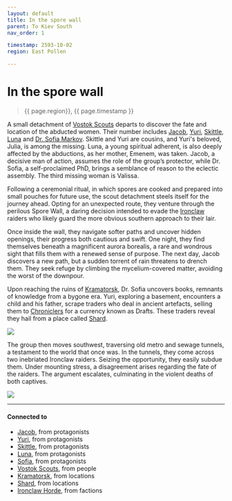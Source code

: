 ```yaml
---
layout: default
title: In the spore wall
parent: To Kiev South
nav_order: 1

timestamp: 2593-10-02
region: East Pollen

---
```


# In the spore wall

> {{ page.region}}, {{ page.timestamp }}

A small detachment of [Vostok Scouts](../../people/001_VostokScouts.md) departs to discover the fate and location of the abducted women. Their number includes [Jacob](../../protagonists/jacob.md), [Yuri](../../protagonists/yuri.md), [Skittle](../../protagonists/skittle.md), [Luna](../../protagonists/luna.md) and [Dr. Sofia Markov](../../protagonists/sofia.md). Skittle and Yuri are cousins, and Yuri's beloved, Julia, is among the missing. Luna, a young spiritual adherent, is also deeply affected by the abductions, as her mother, Emenem, was taken. Jacob, a decisive man of action, assumes the role of the group’s protector, while Dr. Sofia, a self-proclaimed PhD, brings a semblance of reason to the eclectic assembly. The third missing woman is Valissa.

Following a ceremonial ritual, in which spores are cooked and prepared into small pouches for future use, the scout detachment steels itself for the journey ahead. Opting for an unexpected route, they venture through the perilous Spore Wall, a daring decision intended to evade the [Ironclaw](../../factions/Ironclaw.md) raiders who likely guard the more obvious southern approach to their lair.

Once inside the wall, they navigate softer paths and uncover hidden openings, their progress both cautious and swift. One night, they find themselves beneath a magnificent aurora borealis, a rare and wondrous sight that fills them with a renewed sense of purpose. The next day, Jacob discovers a new path, but a sudden torrent of rain threatens to drench them. They seek refuge by climbing the mycelium-covered matter, avoiding the worst of the downpour.

Upon reaching the ruins of [Kramatorsk](../../locations/Kramatorsk.md), Dr. Sofia uncovers books, remnants of knowledge from a bygone era. Yuri, exploring a basement, encounters a child and his father, scrape traders who deal in ancient artefacts, selling them to [Chroniclers](https://degenesis.com/world/cults/chroniclers) for a currency known as Drafts. These traders reveal they hail from a place called [Shard](../../locations/Shard.md).

![](https://i.imgur.com/5SbDe72.png)


The group then moves southwest, traversing old metro and sewage tunnels, a testament to the world that once was. In the tunnels, they come across two inebriated Ironclaw raiders. Seizing the opportunity, they easily subdue them. Under mounting stress, a disagreement arises regarding the fate of the raiders. The argument escalates, culminating in the violent deaths of both captives.

![](https://i.imgur.com/nm24klo.png)


---
#### Connected to

<!-- QueryToSerialize: LIST without ID "["+ title + "](https://terra-campaigns.github.io/"+ regexreplace(file.path, ".md", "") + ")" + ", from " + regexreplace(file.folder, "degenesis/", "") FROM ([[]]) OR outgoing([[]]) WHERE file.name != this.file.name SORT file.folder DESC -->
<!-- SerializedQuery: LIST without ID "["+ title + "](https://terra-campaigns.github.io/"+ regexreplace(file.path, ".md", "") + ")" + ", from " + regexreplace(file.folder, "degenesis/", "") FROM ([[]]) OR outgoing([[]]) WHERE file.name != this.file.name SORT file.folder DESC -->
- [Jacob](https://terra-campaigns.github.io/degenesis/protagonists/jacob), from protagonists
- [Yuri](https://terra-campaigns.github.io/degenesis/protagonists/yuri), from protagonists
- [Skittle](https://terra-campaigns.github.io/degenesis/protagonists/skittle), from protagonists
- [Luna](https://terra-campaigns.github.io/degenesis/protagonists/luna), from protagonists
- [Sofia](https://terra-campaigns.github.io/degenesis/protagonists/sofia), from protagonists
- [Vostok Scouts](https://terra-campaigns.github.io/degenesis/people/001_VostokScouts), from people
- [Kramatorsk](https://terra-campaigns.github.io/degenesis/locations/Kramatorsk), from locations
- [Shard](https://terra-campaigns.github.io/degenesis/locations/Shard), from locations
- [Ironclaw Horde](https://terra-campaigns.github.io/degenesis/factions/Ironclaw), from factions
<!-- SerializedQuery END -->

